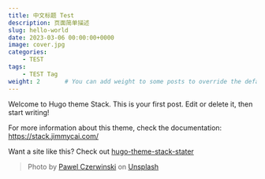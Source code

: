 ```yaml
---
title: 中文标题 Test
description: 页面简单描述
slug: hello-world
date: 2023-03-06 00:00:00+0000
image: cover.jpg
categories:
    - TEST
tags:
    - TEST Tag
weight: 2       # You can add weight to some posts to override the default sorting (date descending)
---
```


Welcome to Hugo theme Stack. This is your first post. Edit or delete it, then start writing!

For more information about this theme, check the documentation: https://stack.jimmycai.com/

Want a site like this? Check out [hugo-theme-stack-stater](https://github.com/CaiJimmy/hugo-theme-stack-starter)

> Photo by [Pawel Czerwinski](https://unsplash.com/@pawel_czerwinski) on [Unsplash](https://unsplash.com/)
